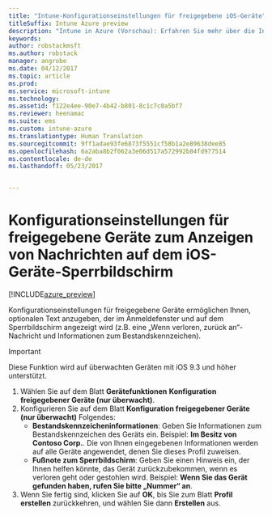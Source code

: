 ```yaml
---
title: "Intune-Konfigurationseinstellungen für freigegebene iOS-Geräte"
titleSuffix: Intune Azure preview
description: "Intune in Azure (Vorschau): Erfahren Sie mehr über die Intune-Einstellungen zur Anzeige von Informationen auf dem iOS-Geräte-Sperrbildschirm."
keywords: 
author: robstackmsft
ms.author: robstack
manager: angrobe
ms.date: 04/12/2017
ms.topic: article
ms.prod: 
ms.service: microsoft-intune
ms.technology: 
ms.assetid: f122e4ee-90e7-4b42-b801-8c1c7c0a5bf7
ms.reviewer: heenamac
ms.suite: ems
ms.custom: intune-azure
ms.translationtype: Human Translation
ms.sourcegitcommit: 9ff1adae93fe6873f5551cf58b1a2e89638dee85
ms.openlocfilehash: 6a2aba8b2f062a3e06d517a572992b84fd977514
ms.contentlocale: de-de
ms.lasthandoff: 05/23/2017


---
```


# <a name="shared-device-configuration-settings-to-display-messages-on-the-ios-device-lock-screen"></a>Konfigurationseinstellungen für freigegebene Geräte zum Anzeigen von Nachrichten auf dem iOS-Geräte-Sperrbildschirm

[!INCLUDE[azure_preview](./includes/azure_preview.md)]

Konfigurationseinstellungen für freigegebene Geräte ermöglichen Ihnen, optionalen Text anzugeben, der im Anmeldefenster und auf dem Sperrbildschirm angezeigt wird (z.B. eine „Wenn verloren, zurück an“-Nachricht und Informationen zum Bestandskennzeichen). 

>[!IMPORTANT]
> Diese Funktion wird auf überwachten Geräten mit iOS 9.3 und höher unterstützt.

1. Wählen Sie auf dem Blatt **Gerätefunktionen** **Konfiguration freigegebener Geräte (nur überwacht)**.
2. Konfigurieren Sie auf dem Blatt **Konfiguration freigegebener Geräte (nur überwacht)** Folgendes:
    - **Bestandskennzeicheninformationen**: Geben Sie Informationen zum Bestandskennzeichen des Geräts ein. Beispiel: **Im Besitz von Contoso Corp.**. Die von Ihnen eingegebenen Informationen werden auf alle Geräte angewendet, denen Sie dieses Profil zuweisen.
    - **Fußnote zum Sperrbildschirm**: Geben Sie einen Hinweis ein, der Ihnen helfen könnte, das Gerät zurückzubekommen, wenn es verloren geht oder gestohlen wird. Beispiel: **Wenn Sie das Gerät gefunden haben, rufen Sie bitte „Nummer“ an**.
3. Wenn Sie fertig sind, klicken Sie auf **OK**, bis Sie zum Blatt **Profil erstellen** zurückkehren, und wählen Sie dann **Erstellen** aus. 

